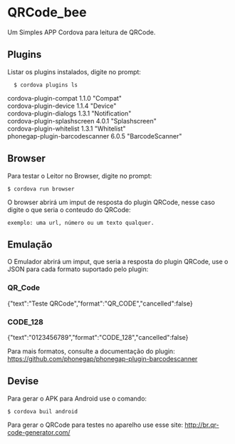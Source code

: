 # QRCode_bee

Um Simples APP Cordova para leitura de QRCode.

## Plugins

Listar os plugins instalados, digite no prompt: 
        
      $ cordova plugins ls

cordova-plugin-compat 1.1.0 "Compat"<br>
cordova-plugin-device 1.1.4 "Device"<br>
cordova-plugin-dialogs 1.3.1 "Notification"<br>
cordova-plugin-splashscreen 4.0.1 "Splashscreen"<br>
cordova-plugin-whitelist 1.3.1 "Whitelist"<br>
phonegap-plugin-barcodescanner 6.0.5 "BarcodeScanner"<br>

## Browser

Para testar o Leitor no Browser, digite no prompt:
    
    $ cordova run browser

O browser abrirá um imput de resposta do plugin QRCode, nesse caso digite o que seria o conteudo do QRCode:
        
    exemplo: uma url, número ou um texto qualquer.

## Emulação

O Emulador abrirá um imput, que seria a resposta do plugin QRCode, use o JSON para cada formato suportado pelo plugin:

### QR_Code

{"text":"Teste QRCode","format":"QR_CODE","cancelled":false}

### CODE_128

{"text":"0123456789","format":"CODE_128","cancelled":false}

Para mais formatos, consulte a documentação do plugin: https://github.com/phonegap/phonegap-plugin-barcodescanner

## Devise

Para gerar o APK para Android use o comando:
        
    $ cordova buil android

Para gerar o QRCode para testes no aparelho use esse site: http://br.qr-code-generator.com/
